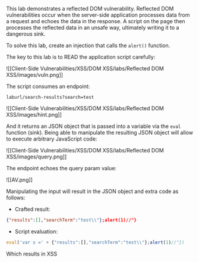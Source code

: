 This lab demonstrates a reflected DOM vulnerability. Reflected DOM vulnerabilities occur when the server-side application processes data from a request and echoes the data in the response. A script on the page then processes the reflected data in an unsafe way, ultimately writing it to a dangerous sink.

To solve this lab, create an injection that calls the `alert()` function.

The key to this lab is to READ the application script carefully:

![[Client-Side Vulnerabilities/XSS/DOM XSS/labs/Reflected DOM XSS/images/vuln.png]]

The script consumes an endpoint: 

`laburl/search-results?search=test`

![[Client-Side Vulnerabilities/XSS/DOM XSS/labs/Reflected DOM XSS/images/hint.png]]

And it returns an JSON object that is passed into a variable via the `eval` function (sink). Being able to manipulate the resulting JSON object will allow to execute arbitrary JavaScript code:

![[Client-Side Vulnerabilities/XSS/DOM XSS/labs/Reflected DOM XSS/images/query.png]]

The endpoint echoes the query param value:

![[AV.png]]

Manipulating the input will result in the JSON object and extra code as follows:

- Crafted result:
```json
{"results":[],"searchTerm":"test\\"};alert(1)//"}
```

- Script evaluation:
```javascript
eval('var x =' + {"results":[],"searchTerm":"test\\"};alert(1)//"})
```

Which results in XSS